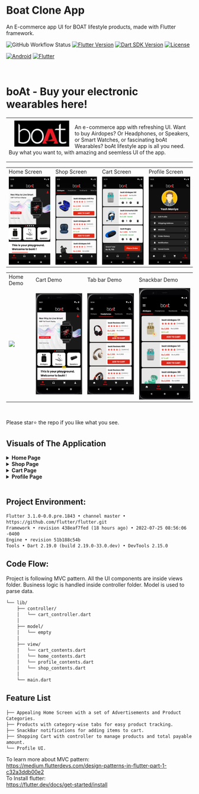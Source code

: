# Boat Clone App 
An E-commerce app UI for BOAT lifestyle products, made with Flutter framework.

![GitHub Workflow Status](https://img.shields.io/badge/Build-passing-default.svg?style=flat&logo=github&logoColor=white)
[![Flutter Version](https://img.shields.io/badge/Flutter-3.1.0-%2302569B.svg?logo=Flutter&logoColor=white)](https://flutter.dev/docs/get-started/install)
[![Dart SDK Version](https://img.shields.io/badge/Dart_SDK-%3E%3D2.16.1_%3C3.0.0-%2302569B.svg?logo=dart&logoColor=white)]()
[![License](https://img.shields.io/badge/license-MIT-blue.svg)](https://github.com/yashmaniya0/boAt-clone/blob/main/LICENSE)

[![Android](https://img.shields.io/badge/Android-128605?style=for-the-badge&logo=android&logoColor=white)]()
[![Flutter](https://img.shields.io/badge/Flutter-%2302569B.svg?style=for-the-badge&logo=Flutter&logoColor=white)]()

<br>

# boAt - Buy your electronic wearables here!
<table>
  <tr>
    <td>
      <img src="assets/logo.png" height=70 align="left", style="margin:5px 15px"> 
    <p>An e-commerce app with refreshing UI. Want to buy Airdopes? Or Headphones, or Speakers, or Smart Watches, or fascinating boAt Wearables? boAt lifestyle app is all you need. Buy what you want to, with amazing and seemless UI of the app.
      </p>
    </td>
  </tr>
</table>
<table>
  <tr>
     <td>Home Screen</td>
     <td>Shop Screen</td>
     <td>Cart Screen</td>
     <td>Profile Screen</td>
  </tr>
  <tr>
    <td><img src="./assets/screenshots/home/ads/home_ad1.png" width=230 ></td>
    <td><img src="./assets/screenshots/shop/airdopes.png" width=230 ></td>
    <td><img src="./assets/screenshots/cart/cart.png" width=230 ></td>
    <td><img src="./assets/screenshots/profile/profile.png" width=230 ></td>
  </tr>
 </table>

<table>
  <tr>
     <td>Home Demo</td>
     <td>Cart Demo</td>
     <td>Tab bar Demo</td>
     <td>Snackbar Demo</td>
  </tr>
  <tr>
    <td><img src="./assets/screenshots/demo_gifs/home.gif" width=230 ></td>
    <td><img src="./assets/screenshots/demo_gifs/cart.gif" width=230 ></td>
    <td><img src="./assets/screenshots/demo_gifs/tabBar.gif" width=230 ></td>
    <td><img src="./assets/screenshots/demo_gifs/snackbar.gif" width=230 ></td>
  </tr>
  </table>

<br>

Please star⭐ the repo if you like what you see.
<br>


## **Visuals of The Application**

<!-- ----------------------------------- Home Page ---------------------------------- -->

<details>
  <summary> <b>Home Page</b></summary><br/>
  <table>
  <tr>
     <td>Advertisement 2</td>
     <td>Advertisement 3</td>
     <td>Advertisement 4</td>
     <td>Advertisement 5</td>
  </tr>
  <tr>
     <td><img src="./assets/screenshots/home/ads/home_ad2.png" width=230 ></td>
     <td><img src="./assets/screenshots/home/ads/home_ad3.png" width=230 ></td>
     <td><img src="./assets/screenshots/home/ads/home_ad4.png" width=230 ></td>
     <td><img src="./assets/screenshots/home/ads/home_ad5.png" width=230 ></td>
  </tr>
  <tr>
     <td>boAt-Head Kiara</td>
     <td>boAt-Head Kartik</td>
     <td>boAt-Head Rashmika</td>
     <td>boAt-Head KL Rahul</td>
  </tr>
  <tr>
    <td><img src="./assets/screenshots/home/boatheads/boathead1.png" width=230 ></td>
    <td><img src="./assets/screenshots/home/boatheads/boathead2.png" width=230 ></td>
    <td><img src="./assets/screenshots/home/boatheads/boathead3.png" width=230 ></td>
    <td><img src="./assets/screenshots/home/boatheads/boathead4.png" width=230 ></td>
  </tr>
  <tr>
     <td>Empty Search Bar</td>
     <td>Search Text</td>
     <td>Drawer</td>
     <td>Home Page End</td>
  </tr>
  <tr>
     <td><img src="./assets/screenshots/search_bar/search_bar.png" width=230 ></td>
     <td><img src="./assets/screenshots/search_bar/search_on.png" width=230 ></td>
     <td><img src="./assets/screenshots/drawer/drawer.png" width=230 ></td>
     <td><img src="./assets/screenshots/home/home_end.png" width=230 ></td>
  </tr>
  </table>
</details>

<!-- ------------------------------- Shop Page ------------------------------------ -->

<details>
  <summary> <b>Shop Page</b></summary><br/>
  <table>
  <tr>
     <td>Airdopes Tab</td>
     <td>Headphones Tab</td>
     <td>Neckbands Tab</td>
     <td>Wired Tab</td>
  </tr>
  <tr>
     <td><img src="./assets/screenshots/shop/airdopes.png" width=230 ></td>
     <td><img src="./assets/screenshots/shop/headphones.png" width=230 ></td>
     <td><img src="./assets/screenshots/shop/neckbands.png" width=230 ></td>
     <td><img src="./assets/screenshots/shop/wired.png" width=230 ></td>
  </tr>
  </table>
  <table>
  <tr>
     <td>Speakers Tab</td>
     <td>Smartwatches Tab</td>
     <td>SnackBar Message</td>
  </tr>
  <tr>
    <td><img src="./assets/screenshots/shop/speakers.png" width=230 ></td>
    <td><img src="./assets/screenshots/shop/smartwatches.png" width=230 ></td>
    <td><img src="./assets/screenshots/shop/snackbar.png" width=230 ></td>
  </tr>
  </table>
</details>

<!-- ------------------------------- Cart Page ------------------------------------ -->


<details>
  <summary> <b>Cart Page</b></summary><br/>
  <table>
  <tr>
     <td>Empty Cart</td>
     <td>Filled Cart</td>
  </tr>
  <tr>
     <td><img src="./assets/screenshots/cart/empty_cart.png" width=230 ></td>
     <td><img src="./assets/screenshots/cart/cart.png" width=230 ></td>
  </tr>
  </table>
</details>

<!-- ------------------------------- Profile Page ------------------------------------ -->

<details>
  <summary> <b>Profile Page</b></summary><br/>
  <table>
  <tr>
     <td>Profile</td>
  </tr>
  <tr>
     <td><img src="./assets/screenshots/profile/profile.png" width=230 ></td>
  </tr>
  </table>
</details>

 <!-- -------------------------------------------------------------------------- -->
 

 <br>

## Project Environment:
```
Flutter 3.1.0-0.0.pre.1843 • channel master • https://github.com/flutter/flutter.git
Framework • revision 438eaf7fed (18 hours ago) • 2022-07-25 08:56:06 -0400
Engine • revision 51b188c54b
Tools • Dart 2.19.0 (build 2.19.0-33.0.dev) • DevTools 2.15.0
```

## Code Flow:
Project is following MVC pattern. All the UI components are inside views folder. Business logic is handled inside controller folder. Model is used to parse data.

```
└── lib/
    ├── controller/
    │   └── cart_controller.dart
    │
    ├── model/
    │   └── empty
    │
    ├── view/
    │   └── cart_contents.dart
    │   └── home_contents.dart
    │   └── profile_contents.dart
    │   └── shop_contents.dart
    │
    └── main.dart
```

## Feature List
```
├── Appealing Home Screen with a set of Advertisements and Product Categories.
├── Products with category-wise tabs for easy product tracking.
├── SnackBar notifications for adding items to cart.
├── Shopping Cart with controller to manage products and total payable amount.
└── Profile UI.
```

To learn more about MVC pattern:<br>
https://medium.flutterdevs.com/design-patterns-in-flutter-part-1-c32a3ddb00e2<br>
To Install flutter:<br>
https://flutter.dev/docs/get-started/install